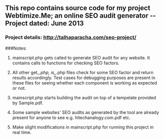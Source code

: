 ## This repo contains source code for my project Webtimize.Me; an online SEO audit generator -- Project dated: June 2013

### Project details: http://talhaparacha.com/seo-project/

###Notes:

1) mainscript.php gets called to generate SEO audit for any website. It contains calls to functions for checking SEO factors.

2) All other get_*.php, is_*.php files check for some SEO factor and return results accordingly. Test cases for debugging purposes are present in these files for seeing whether each component is working as expected or not.

3) mainscript.php starts building the audit on top of a tempelate provided by Sample.pdf.

4) Some sample websites' SEO audits as generated by the tool are already present for anyone to see e.g. hitechanalogy.com.pdf etc.

5) Make slight modifications in mainscript.php for running this project in real time.
